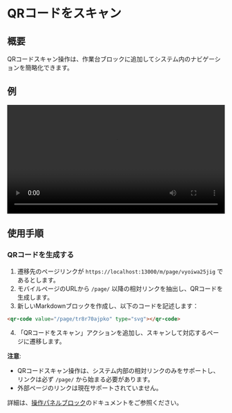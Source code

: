 # QRコードをスキャン

## 概要

QRコードスキャン操作は、作業台ブロックに追加してシステム内のナビゲーションを簡略化できます。

## 例

<video width="100%" controls>
  <source src="https://static-docs.nocobase.com/20240612214013_rec_.mp4" type="video/mp4">
</video>

## 使用手順

### QRコードを生成する

1. 遷移先のページリンクが `https://localhost:13000/m/page/vyoiwa25jig` であるとします。
2. モバイルページのURLから `/page/` 以降の相対リンクを抽出し、QRコードを生成します。
3. 新しいMarkdownブロックを作成し、以下のコードを記述します：

```markdown
<qr-code value="/page/tr8r70ajpko" type="svg"></qr-code>
```

4. 「QRコードをスキャン」アクションを追加し、スキャンして対応するページに遷移します。

**注意**:
- QRコードスキャン操作は、システム内部の相対リンクのみをサポートし、リンクは必ず `/page/` から始まる必要があります。
- 外部ページのリンクは現在サポートされていません。

詳細は、[操作パネルブロック](/handbook/block-workbench)のドキュメントをご参照ください。
